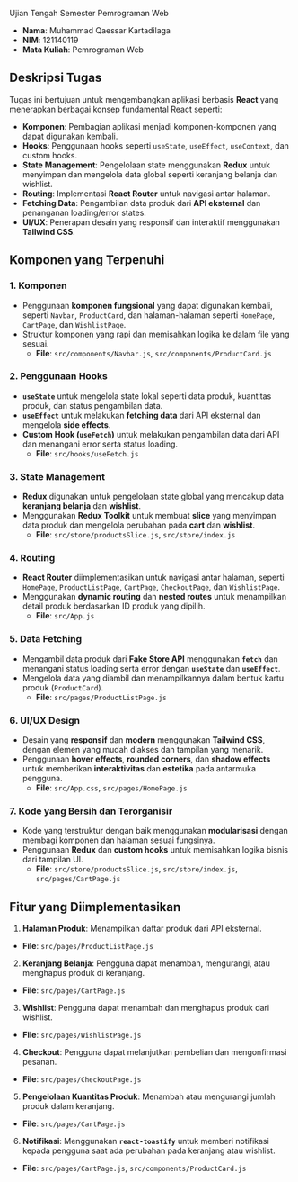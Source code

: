 Ujian Tengah Semester Pemrograman Web

- **Nama**: Muhammad Qaessar Kartadilaga
- **NIM**: 121140119
- **Mata Kuliah**: Pemrograman Web

## **Deskripsi Tugas**
Tugas ini bertujuan untuk mengembangkan aplikasi berbasis **React** yang menerapkan berbagai konsep fundamental React seperti:
- **Komponen**: Pembagian aplikasi menjadi komponen-komponen yang dapat digunakan kembali.
- **Hooks**: Penggunaan hooks seperti `useState`, `useEffect`, `useContext`, dan custom hooks.
- **State Management**: Pengelolaan state menggunakan **Redux** untuk menyimpan dan mengelola data global seperti keranjang belanja dan wishlist.
- **Routing**: Implementasi **React Router** untuk navigasi antar halaman.
- **Fetching Data**: Pengambilan data produk dari **API eksternal** dan penanganan loading/error states.
- **UI/UX**: Penerapan desain yang responsif dan interaktif menggunakan **Tailwind CSS**.

## **Komponen yang Terpenuhi**
### **1. Komponen**
- Penggunaan **komponen fungsional** yang dapat digunakan kembali, seperti `Navbar`, `ProductCard`, dan halaman-halaman seperti `HomePage`, `CartPage`, dan `WishlistPage`.
- Struktur komponen yang rapi dan memisahkan logika ke dalam file yang sesuai.
  - **File**: `src/components/Navbar.js`, `src/components/ProductCard.js`

### **2. Penggunaan Hooks**
- **`useState`** untuk mengelola state lokal seperti data produk, kuantitas produk, dan status pengambilan data.
- **`useEffect`** untuk melakukan **fetching data** dari API eksternal dan mengelola **side effects**.
- **Custom Hook (`useFetch`)** untuk melakukan pengambilan data dari API dan menangani error serta status loading.
  - **File**: `src/hooks/useFetch.js`

### **3. State Management**
- **Redux** digunakan untuk pengelolaan state global yang mencakup data **keranjang belanja** dan **wishlist**.
- Menggunakan **Redux Toolkit** untuk membuat **slice** yang menyimpan data produk dan mengelola perubahan pada **cart** dan **wishlist**.
  - **File**: `src/store/productsSlice.js`, `src/store/index.js`

### **4. Routing**
- **React Router** diimplementasikan untuk navigasi antar halaman, seperti `HomePage`, `ProductListPage`, `CartPage`, `CheckoutPage`, dan `WishlistPage`.
- Menggunakan **dynamic routing** dan **nested routes** untuk menampilkan detail produk berdasarkan ID produk yang dipilih.
  - **File**: `src/App.js`

### **5. Data Fetching**
- Mengambil data produk dari **Fake Store API** menggunakan **`fetch`** dan menangani status loading serta error dengan **`useState`** dan **`useEffect`**.
- Mengelola data yang diambil dan menampilkannya dalam bentuk kartu produk (`ProductCard`).
  - **File**: `src/pages/ProductListPage.js`

### **6. UI/UX Design**
- Desain yang **responsif** dan **modern** menggunakan **Tailwind CSS**, dengan elemen yang mudah diakses dan tampilan yang menarik.
- Penggunaan **hover effects**, **rounded corners**, dan **shadow effects** untuk memberikan **interaktivitas** dan **estetika** pada antarmuka pengguna.
  - **File**: `src/App.css`, `src/pages/HomePage.js`

### **7. Kode yang Bersih dan Terorganisir**
- Kode yang terstruktur dengan baik menggunakan **modularisasi** dengan membagi komponen dan halaman sesuai fungsinya.
- Penggunaan **Redux** dan **custom hooks** untuk memisahkan logika bisnis dari tampilan UI.
  - **File**: `src/store/productsSlice.js`, `src/store/index.js`, `src/pages/CartPage.js`

## **Fitur yang Diimplementasikan**
1. **Halaman Produk**: Menampilkan daftar produk dari API eksternal.
  - **File**: `src/pages/ProductListPage.js`
2. **Keranjang Belanja**: Pengguna dapat menambah, mengurangi, atau menghapus produk di keranjang.
  - **File**: `src/pages/CartPage.js`
3. **Wishlist**: Pengguna dapat menambah dan menghapus produk dari wishlist.
  - **File**: `src/pages/WishlistPage.js`
4. **Checkout**: Pengguna dapat melanjutkan pembelian dan mengonfirmasi pesanan.
  - **File**: `src/pages/CheckoutPage.js`
5. **Pengelolaan Kuantitas Produk**: Menambah atau mengurangi jumlah produk dalam keranjang.
  - **File**: `src/pages/CartPage.js`
6. **Notifikasi**: Menggunakan **`react-toastify`** untuk memberi notifikasi kepada pengguna saat ada perubahan pada keranjang atau wishlist.
  - **File**: `src/pages/CartPage.js`, `src/components/ProductCard.js`
